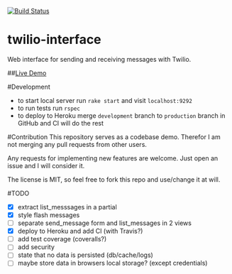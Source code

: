 [![Build Status](https://travis-ci.org/razorcd/twilio-interface.svg?branch=master)](https://travis-ci.org/razorcd/twilio-interface)

# twilio-interface

Web interface for sending and receiving messages with Twilio.

##[Live Demo](https://twilio-interface.herokuapp.com/)

#Development

- to start local server run `rake start` and visit `localhost:9292`
- to run tests run `rspec`
- to deploy to Heroku merge `development` branch to `production` branch in GitHub and CI will do the rest

#Contribution
This repository serves as a codebase demo. Therefor I am not merging any pull requests from other users.

Any requests for implementing new features are welcome. Just open an issue and I will consider it.

The license is MIT, so feel free to fork this repo and use/change it at will.

#TODO
- [x] extract list_messsages in a partial
- [x] style flash messages
- [ ] separate send_message form and list_messages in 2 views
- [X] deploy to Heroku and add CI (with Travis?)
- [ ] add test coverage (coveralls?)
- [ ] add security
- [ ] state that no data is persisted (db/cache/logs)
- [ ] maybe store data in browsers local storage? (except credentials)
